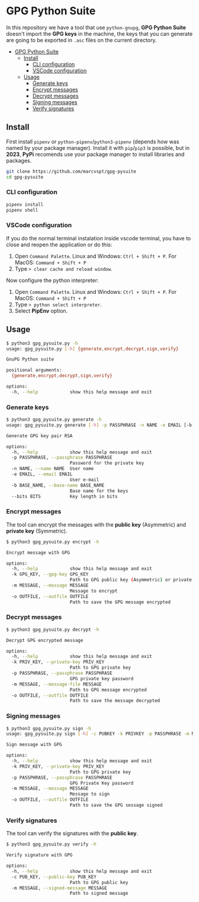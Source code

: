 # GPG Python Suite
In this repository we have a tool that use `python-gnupg`, **GPG Python Suite** doesn't import the **GPG keys** in the machine, the keys that you can generate are going to be exported in `.asc` files on the current directory.

- [GPG Python Suite](#gpg-python-suite)
  - [Install](#install)
    - [CLI configuration](#cli-configuration)
    - [VSCode configuration](#vscode-configuration)
  - [Usage](#usage)
    - [Generate keys](#generate-keys)
    - [Encrypt messages](#encrypt-messages)
    - [Decrypt messages](#decrypt-messages)
    - [Signing messages](#signing-messages)
    - [Verify signatures](#verify-signatures)

## Install
First install `pipenv` or `python-pipenv`/`python3-pipenv` (depends how was named by your package manager). Install it with `pip`/`pip3` is possible, but in **2023**, **PyPi** recomends use your package manager to install libraries and packages.

```bash
git clone https://github.com/marcvspt/gpg-pysuite
cd gpg-pysuite
```

### CLI configuration
```bash
pipenv install
pipenv shell
```

### VSCode configuration
If you do the normal terminal instalation inside vscode terminal, you have to close and reopen the application or do this:
1. Open `Command Palette`. Linux and Windows: `Ctrl + Shift + P`. For MacOS: `Command + Shift + P`
2. Type `> clear cache and reload window`.

Now configure the python interpreter:
1. Open `Command Palette`. Linux and Windows: `Ctrl + Shift + P`. For MacOS: `Command + Shift + P`
2. Type `> python select interpreter`.
3. Select **PipEnv** option.

## Usage
```bash
$ python3 gpg_pysuite.py -h
usage: gpg_pysuite.py [-h] {generate,encrypt,decrypt,sign,verify}

GnuPG Python suite

positional arguments:
  {generate,encrypt,decrypt,sign,verify}

options:
  -h, --help            show this help message and exit
```

### Generate keys
```bash
$ python3 gpg_pysuite.py generate -h
usage: gpg_pysuite.py generate [-h] -p PASSPHRASE -n NAME -e EMAIL [-b BASE_NAME] [--bits BITS]

Generate GPG key pair RSA

options:
  -h, --help            show this help message and exit
  -p PASSPHRASE, --passphrase PASSPHRASE
                        Password for the private key
  -n NAME, --name NAME  User name
  -e EMAIL, --email EMAIL
                        User e-mail
  -b BASE_NAME, --base-name BASE_NAME
                        Base name for the keys
  --bits BITS           Key length in bits
```

### Encrypt messages
The tool can encrypt the messages with the **public key** (Asymmetric) and **private key** (Symmetric).

```bash
$ python3 gpg_pysuite.py encrypt -h

Encrypt message with GPG

options:
  -h, --help            show this help message and exit
  -k GPG_KEY, --gpg-key GPG_KEY
                        Path to GPG public key (Asymmetric) or private key (Symmetric)
  -m MESSAGE, --message MESSAGE
                        Message to encrypt
  -o OUTFILE, --outfile OUTFILE
                        Path to save the GPG message encrypted
```

### Decrypt messages
```bash
$ python3 gpg_pysuite.py decrypt -h

Decrypt GPG encrypted message

options:
  -h, --help            show this help message and exit
  -k PRIV_KEY, --private-key PRIV_KEY
                        Path to GPG private key
  -p PASSPHRASE, --passphrase PASSPHRASE
                        GPG private key password
  -m MESSAGE, --message-file MESSAGE
                        Path to GPG message encrypted
  -o OUTFILE, --outfile OUTFILE
                        Path to save the message decrypted
```

### Signing messages
```bash
$ python3 gpg_pysuite.py sign -h
usage: gpg_pysuite.py sign [-h] -c PUBKEY -k PRIVKEY -p PASSPHRASE -m MESSAGE [-o OUTFILE]

Sign message with GPG

options:
  -h, --help            show this help message and exit
  -k PRIV_KEY, --private-key PRIV_KEY
                        Path to GPG private key
  -p PASSPHRASE, --passphrase PASSPHRASE
                        GPG Private Key password
  -m MESSAGE, --message MESSAGE
                        Message to sign
  -o OUTFILE, --outfile OUTFILE
                        Path to save the GPG sessage signed
```

### Verify signatures
The tool can verify the signatures with the **public key**.

```bash
$ python3 gpg_pysuite.py verify -h

Verify signature with GPG

options:
  -h, --help            show this help message and exit
  -c PUB_KEY, --public-key PUB_KEY
                        Path to GPG public key
  -m MESSAGE, --signed-message MESSAGE
                        Path to signed message
```
